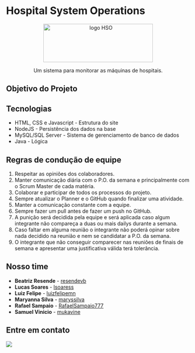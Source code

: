 # Hospital System Operations

<p align="center">
    <img 
      src="https://imgur.com/wnmRSxF.png"
      alt="logo HSO" 
      width="300" 
      height="105"
    />
</p>
<p align="center">Um sistema para monitorar as máquinas de hospitais.</p>


## Objetivo do Projeto
 
 
 
## Tecnologias
- HTML, CSS e Javascript - Estrutura do site
- NodeJS - Persistência dos dados na base
- MySQL/SQL Server - Sistema de gerenciamento de banco de dados
- Java - Lógica

## Regras de condução de equipe
1.	Respeitar as opiniões dos colaboradores.
2.	Manter comunicação diária com o P.O. da semana e principalmente com o Scrum Master de cada matéria.
3.	Colaborar e participar de todos os processos do projeto.
4.	Sempre atualizar o Planner e o GitHub quando finalizar uma atividade.
5.	Manter a comunicação constante com a equipe.
6.	Sempre fazer um pull antes de fazer um push no GitHub.
7.	A punição será decidida pela equipe e será aplicada caso algum integrante não compareça a duas ou mais dailys durante a semana.
8.	Caso faltar em alguma reunião o integrante não poderá opinar sobre nada decidido na reunião e nem se candidatar a P.O. da semana.
9.	O integrante que não conseguir comparecer nas reuniões de finais de semana e apresentar uma justificativa válida terá tolerância.

## Nosso time
- **Beatriz Resende** - [resendevb](https://github.com/resendevb)
- **Lucas Soares** - [lsoaress](https://github.com/lsoaress)
- **Luiz Felipe** - [luizfelipemn](https://github.com/luizfelipemn)
- **Maryanna Silva** - [maryssilva](https://github.com/maryssilva)
- **Rafael Sampaio** - [RafaelSampaio777](https://github.com/RafaelSampaio777)
- **Samuel Vinicio** - [mukavine](https://github.com/mukavine)   

## Entre em contato
 <a href = "mailto:"><img src="https://img.shields.io/badge/-Gmail-%23333?style=for-the-badge&logo=gmail&logoColor=white" target="_blank"></a>
